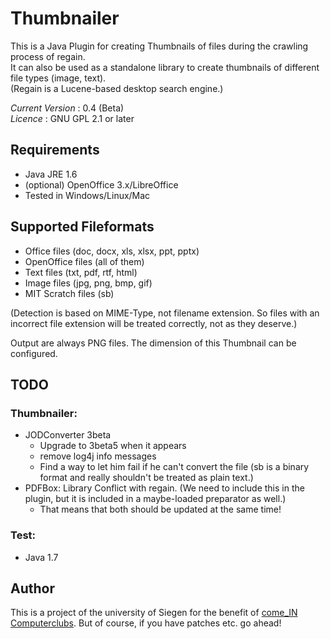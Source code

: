 Thumbnailer
===========

This is a Java Plugin for creating Thumbnails of files during the crawling process of regain.<br>
It can also be used as a standalone library to create thumbnails of different file types (image, text).<br>
(Regain is a Lucene-based desktop search engine.)

*Current Version* : 0.4 (Beta)<br>
*Licence* : GNU GPL 2.1 or later

Requirements
------------

* Java JRE 1.6
* (optional) OpenOffice 3.x/LibreOffice
* Tested in Windows/Linux/Mac

Supported Fileformats
---------------------

* Office files (doc, docx, xls, xlsx, ppt, pptx)
* OpenOffice files (all of them)
* Text files (txt, pdf, rtf, html)
* Image files (jpg, png, bmp, gif)
* MIT Scratch files (sb)

(Detection is based on MIME-Type, not filename extension. So files with an incorrect file extension will be treated correctly, not as they deserve.) 

Output are always PNG files. The dimension of this Thumbnail can be configured.

TODO
----

### Thumbnailer:
* JODConverter 3beta
  * Upgrade to 3beta5 when it appears
  * remove log4j info messages
  * Find a way to let him fail if he can't convert the file (sb is a binary format and really shouldn't be treated as plain text.)
* PDFBox: Library Conflict with regain. (We need to include this in the plugin, but it is included in a maybe-loaded preparator as well.)
  * That means that both should be updated at the same time!

### Test: 

* Java 1.7

Author
------

This is a project of the university of Siegen for the benefit of [come_IN Computerclubs](http://www.computerclub-comein.de). But of course, if you have patches etc. go ahead!
